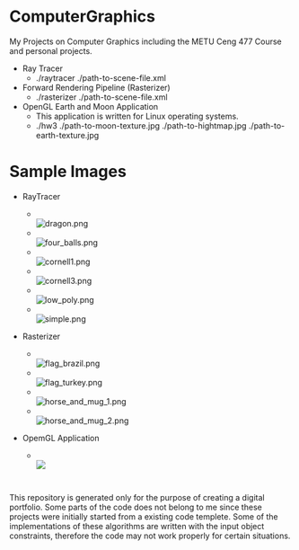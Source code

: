 # ComputerGraphics
My Projects on Computer Graphics including the METU Ceng 477 Course and personal projects.
  
  + Ray Tracer 
    + ./raytracer ./path-to-scene-file.xml
  + Forward Rendering Pipeline (Rasterizer)
    + ./rasterizer ./path-to-scene-file.xml 
  + OpenGL Earth and Moon Application
    + This application is written for Linux operating systems.
    + ./hw3 ./path-to-moon-texture.jpg ./path-to-hightmap.jpg ./path-to-earth-texture.jpg
  
#
# Sample Images
  + RayTracer 
    +  \
      ![dragon.png](/images/rt_dragon.png)
    +  \
      ![four_balls.png](/images/rt_four_balls.png)
    +  \
      ![cornell1.png](/images/rt_cornell_1.png)
    +  \
      ![cornell3.png](/images/rt_cornell_3.png)
    +  \
      ![low_poly.png](/images/rt_low_poly.png)
    +  \
      ![simple.png](/images/rt_simple.png)

  + Rasterizer
    +  \
      ![flag_brazil.png](/images/frp_flag_brazil.png)
    +  \
      ![flag_turkey.png](/images/frp_flag_turkey.png)
    +  \
      ![horse_and_mug_1.png](/images/frp_horse_and_mug_1.png)
    +  \
      ![horse_and_mug_2.png](/images/frp_horse_and_mug_2.png)      
      
  + OpemGL Application
    +  \
      ![](/images/)


#
This repository is generated only for the purpose of creating a digital portfolio. Some parts
of the code does not belong to me since these projects were initially started from a existing 
code templete. Some of the implementations of these algorithms are written with the input object 
constraints, therefore the code may not work properly for certain situations.
